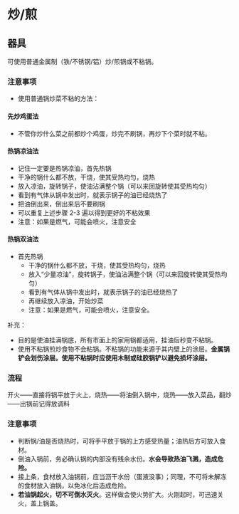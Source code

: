 
# 炒/煎

## 器具

可使用普通金属制（铁/不锈钢/铝）炒/煎锅或不粘锅。

### 注意事项

* 使用普通锅炒菜不粘的方法：

#### 先炒鸡蛋法

* 不管你炒什么菜之前都炒个鸡蛋，炒完不刷锅，再炒下个菜时就不粘。

#### 热锅凉油法

* 记住一定要是热锅凉油，首先热锅
*   干净的锅什么都不放，干烧，使其受热均匀，烧热
*   放入凉油，旋转锅子，使油沾满整个锅（可以来回旋转使其受热均匀）
*   看到有气体从锅中发出时，就表示锅子的油已经烧热了
*   把油倒出来，倒出来后不要刷锅
*   可以重复上述步骤 2-3 遍以得到更好的不粘效果
*   注意：如果是燃气，可能会喷火，注意安全

#### 热锅双油法

* 首先热锅
  * 干净的锅什么都不放，干烧，使其受热均匀，烧热
  * 放入“少量凉油”，旋转锅子，使油沾满整个锅（可以来回旋转使其受热均匀）
  * 看到有气体从锅中发出时，就表示锅子的油已经烧热了
  * 再继续放入凉油，开始炒菜
  * 注意：如果是燃气，可能会喷火，注意安全。

补充：

* 目的是使油挂满锅底，所有市面上的家用锅都适用，挂油后秒变不粘锅。
* 使用不粘锅煎炒食物不会粘锅。不粘锅的功能来源于其内壁上的涂层。**金属锅铲会划伤涂层。使用不粘锅时应使用木制或硅胶锅铲以避免损坏涂层。**

### 流程

开火——直接将锅平放于火上，烧热——将油倒入锅中，烧热——放入菜品，翻炒——出锅前记得放调料

### 注意事项

* 判断锅/油是否烧热时，可将手平放于锅的上方感受热量；油热后方可放入食材。
* 倒油入锅前，务必确认锅的内部没有残余水份。**水会导致热油飞溅，造成危险。**
* 接上条，食材放入油锅前，应当沥干水份（蛋液没事）；同理，不可将未解冻的食材放入油锅，以免冰化后造成危险。
* **若油锅起火，切不可倒水灭火**。这样做会使火势扩大。火刚起时，可迅速关火，盖上锅盖。
